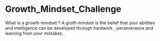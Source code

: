 # Growth_Mindset_Challenge
What is a growth mindset ? 
A groth mindset is the belief that your abilities and intelligence can be developed through hardwork , perseverance and learning from your mistakes . 
